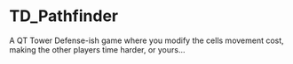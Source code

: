 # TD_Pathfinder
A QT Tower Defense-ish game where you modify the cells movement cost, making the other players time harder, or yours...
